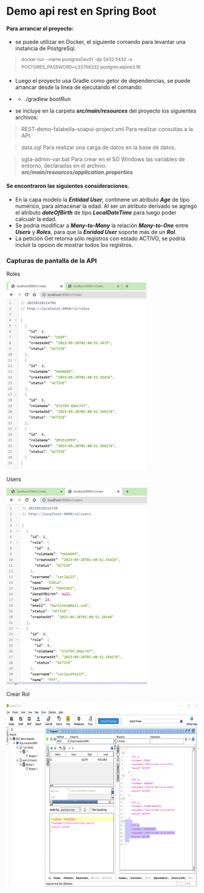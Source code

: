 # Demo api rest en Spring Boot 


#### Para arrancar el proyecto:
* se puede utilizar en Docker, el siguiente comando para levantar una instancia de PostgreSql.
><sup>docker run --name postgresDev01 -dp 5432:5432 -e POSTGRES_PASSWORD=c33766232 postgres:alpine3.18</sup>
* Luego el proyecto usa Gradle como getor de dependencias, se puede arrancar desde la linea de ejecutando el comando:
* * ./gradlew bootRun


* se incluye en la carpeta ***src/main/resources*** del proyecto los siguientes archivos:
> REST-demo-falabella-soapui-project.xml Para realizar consultas a la API.

> data.sql Para realizar una carga de datos en la base de datos.

> sgta-admin-var.bat Para crear en el SO Windows las variables de entorno, 
> declaradas en el archivo: ***src/main/resources/application.properties***

#### Se encontraron las siguientes consideraciones.
* En la capa modelo la ***Entidad User***, continene un atributo ***Age*** de tipo numérico, para almacenar la edad. 
 Al ser un atributo derivado se agregó el atributo ***dateOfBirth*** de tipo ***LocalDateTime*** para luego poder calcualr la edad.
* Se podría modificar a ***Many-to-Many***  la relación ***Many-to-One*** entre ***Users*** y ***Roles***, 
 para que la ***Enridad User*** soporte más de un ***Rol***.
*  La petición Get retorna sólo registros con estado ACTIVO, se podría incluir la opcion de mostrar todos los registros.



### Capturas de pantalla de la API
<p>Roles</p>
<img src="src/main/resources/static/Captura de pantalla roles.png" width="369" height="491" />
<p>Users</p>
<img src="src/main/resources/static/Captura de pantalla users.png" width="371" height="516" />
<p>Crear Rol</p>
<img src="src/main/resources/static/Captura de pantalla crear rol.png" width="729" height="483" />